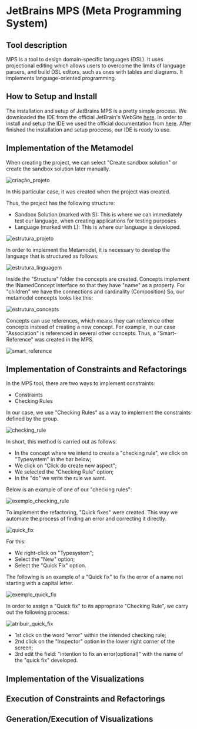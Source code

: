# JetBrains MPS (Meta Programming System)

## Tool description

MPS is a tool to design domain-specific languages (DSL).
It uses projectional editing which allows users to overcome the limits of language parsers, and build DSL editors, such as ones with tables and diagrams. It implements language-oriented programming.

## How to Setup and Install

The installation and setup of JetBrains MPS is a pretty simple process.
We downloaded the IDE from the official JetBrain's WebSite [here](https://www.jetbrains.com/mps/download/).
In order to install and setup the IDE we used the official documentation from [here](https://www.jetbrains.com/help/mps/installation-guide.html).
After finished the installation and setup proccess, our IDE is ready to use.

## Implementation of the Metamodel

When creating the project, we can select "Create sandbox solution" or create the sandbox solution later manually.

![criação_projeto](./images/criação_projeto.PNG)

In this particular case, it was created when the project was created.

Thus, the project has the following structure:
* Sandbox Solution (marked with S): This is where we can immediately test our language, when creating applications for testing purposes
* Language (marked with L): This is where our language is developed.

![estrutura_projeto](./images/estrutura_projeto.PNG)

In order to implement the Metamodel, it is necessary to develop the language that is structured as follows:

![estrutura_linguagem](./images/estrutura_linguagem.PNG)

Inside the "Structure" folder the concepts are created.
Concepts implement the INamedConcept interface so that they have "name" as a property.
For "children" we have the connections and cardinality (Composition)
So, our metamodel concepts looks like this:

![estrutura_concepts](./images/estrutura_concepts.PNG)

Concepts can use references, which means they can reference other concepts instead of creating a new concept.
For example, in our case "Association" is referenced in several other concepts.
Thus, a "Smart-Reference" was created in the MPS.

![smart_reference](./images/smart_reference.PNG)

## Implementation of Constraints and Refactorings

In the MPS tool, there are two ways to implement constraints:
* Constraints
* Checking Rules

In our case, we use "Checking Rules" as a way to implement the constraints defined by the group.

![checking_rule](./images/checking_rule.PNG)

In short, this method is carried out as follows:
* In the concept where we intend to create a "checking rule", we click on "Typesystem" in the bar below;
* We click on "Click do create new aspect";
* We selected the "Checking Rule" option;
* In the "do" we write the rule we want.

Below is an example of one of our "checking rules":

![exemplo_checking_rule](./images/exemplo_checking_rule.PNG)

To implement the refactoring, "Quick fixes" were created. This way we automate the process of finding an error and correcting it directly.

![quick_fix](./images/quick_fix.PNG)

For this:
* We right-click on "Typesystem";
* Select the "New" option;
* Select the "Quick Fix" option.

The following is an example of a "Quick fix" to fix the error of a name not starting with a capital letter. 

![exemplo_quick_fix](./images/exemplo_quick_fix.PNG)

In order to assign a "Quick fix" to its appropriate "Checking Rule", we carry out the following process:

![atribuir_quick_fix](./images/atribuir_quick_fix.PNG)

* 1st click on the word "error" within the intended checking rule;
* 2nd click on the "Inspector" option in the lower right corner of the screen;
* 3rd edit the field: "intention to fix an error(optional)" with the name of the "quick fix" developed.

## Implementation of the Visualizations

## Execution of Constraints and Refactorings

## Generation/Execution of Visualizations